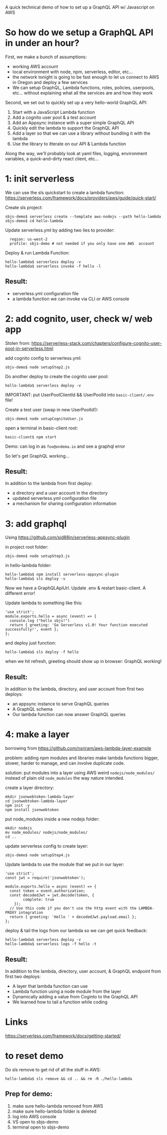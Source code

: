 A quick technical demo of how to set up a GraphQL API w/ Javascript on AWS

# So how do we setup a GraphQL API in under an hour?

First, we make a bunch of assumptions: 
- working AWS account
- local environment with node, npm, serverless, editor, etc...
- the network tonight is going to be fast enough to let us connect to AWS in Oregon and deploy a few services
- We can setup GraphQL, Lambda functions, roles, policies, userpools, etc... without explaining what all the services are and how they work

Second, we set out to quickly set up a very hello-world GraphQL API:
1. Start with a JavaScript Lambda function
2. Add a cognito user pool & a test account
3. Add an Appsync instance with a super simple GraphQL API
4. Quickly edit the lambda to support the GraphQL API
5. Add a layer so that we can use a library without bundling it with the lambda
6. Use the library to itterate on our API & Lambda function

Along the way, we'll probably look at yaml files, logging, environment variables, a quick-and-dirty react client, etc...

# 1: init serverless
We can use the sls quickstart to create a lambda function: 
https://serverless.com/framework/docs/providers/aws/guide/quick-start/

Create sls project:
```
sbjs-demo$ serverless create --template aws-nodejs --path hello-lambda
sbjs-demo$ cd hello-lambda
```
Update serverless.yml by adding two lies to provider:
```
  region: us-west-2
  profile: sbjs-demo # not needed if you only have one AWS  account
```

Deploy & run Lambda Function:
```
hello-lambda$ serverless deploy -v
hello-lambda$ serverless invoke -f hello -l
```

## Result:
- serverless.yml configuration file
- a lambda function we can invoke via CLI or AWS console

# 2: add cognito, user, check w/ web app
Stolen from:
https://serverless-stack.com/chapters/configure-cognito-user-pool-in-serverless.html

add cognito config to serverless.yml:
```
sbjs-demo$ node setupStep2.js
```

Do another deploy to create the cognito user pool:
```
hello-lambda$ serverless deploy -v
```
IMPORTANT: put UserPoolClientId && UserPoolId into `basic-client/.env` file!

Create a test user (swap in new UserPoolId!):
```
sbjs-demo$ node setupCognitoUser.js
```

open a terminal in basic-client root:
```
basic-client$ npm start
```

Demo: can log in as `foo@ondema.io` and see a graphql error

So let's get GraphQL working...

## Result:
In addition to the lambda from first deploy:
- a directory and a user account in the directory
- updated serverless.yml configuration file
- a mechanism for sharing configuration information

# 3: add graphql
Using https://github.com/sid88in/serverless-appsync-plugin 

in project root folder:
```
sbjs-demo$ node setupStep3.js
```

in hello-lambda folder:
```
hello-lambda$ npm install serverless-appsync-plugin
hello-lambda$ sls deploy -v
```
Now we have a GraphQLApiUrl. Update .env & restart basic-client. A different error!

Update lambda to something like this:

```
'use strict';
module.exports.hello = async (event) => {
  console.log ("hello sbjs!")
  return { greeting: 'Go Serverless v1.0! Your function executed successfully!', event };
};
```

and deploy just function:
```
hello-lambda$ sls deploy -f hello
```
when we hit refresh, greeting should show up in browser: GraphQL working!

## Result:
In addition to the lambda, directory, and user account from first two deploys:
- an appsync instance to serve GraphQL queries
- A GraphQL schema
- Our lambda function can now answer GraphQL queries

# 4: make a layer
borrowing from  https://github.com/nsriram/aws-lambda-layer-example 

problem: adding npm modules and libraries make lambda functions bigger, slower, harder to manage, and can involve duplicate code.

solution: put modules into a layer using AWS weird `nodejs/node_modules/` instead of plain old `node_modules` the way nature intended.

create a layer directory:
```
mkdir jsonwebtoken-lambda-layer
cd jsonwebtoken-lambda-layer
npm init -y
npm install jsonwebtoken
```

put node_modules inside a new nodejs folder:
```
mkdir nodejs
mv node_modules/ nodejs/node_modules/
cd ..
```

update serverless config to create layer:
```
sbjs-demo$ node setupStep4.js
```

Update lambda to use the module that we put in our layer:
```
'use strict';
const jwt = require('jsonwebtoken');

module.exports.hello = async (event) => {
  const token = event.authorization;
  const decodedJwt = jwt.decode(token, {
        complete: true
    });
  // Use this code if you don't use the http event with the LAMBDA-PROXY integration
  return { greeting: 'Hello ' + decodedJwt.payload.email };
};
```

deploy & tail the logs from our lambda so we can get quick feedback:
```
hello-lambda$ serverless deploy -v
hello-lambda$ serverless logs -f hello -t
```
## Result:
In addition to the lambda, directory, user account, & GraphQL endpoint from first two deploys:
- A layer that lambda function can use
- Lambda function using a node module from the layer
- Dynamically adding a value from Coginto to the GraphQL API
- We learned how to tail a function while coding

# Links

https://serverless.com/framework/docs/getting-started/

# to reset demo

Do sls remove to get rid of all the stuff in AWS:
```
hello-lambda$ sls remove && cd .. && rm -R ./hello-lambda
```
## Prep for demo:
1. make sure hello-lambda removed from AWS
2. make sure hello-lambda folder is deleted
3. log into AWS console
4. VS open to sbjs-demo
5. terminal open to sbjs-demo
